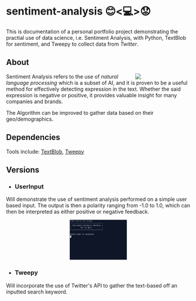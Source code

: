 # sentiment-analysis 😊<💻>😟
This is documentation of a personal portfolio project demonstrating the practial use of data science, i.e. Sentiment Analysis, with Python, TextBlob for sentiment, and Tweepy to collect data from *Twitter*. 

## About
<img align="right" src="https://www.falcon.io/wp-content/uploads/2017/06/Social-image-Sentiment-Analysis-1200x628.png" width="30%">

Sentiment Analysis refers to the use of *natural language processing* which is a subset of AI, and it is proven to be a
useful method for effectively detecting expression in the text. Whether the said expression is negative or positive, it provides valuable insight for many companies and brands. 

The Algorithm can be improved to gather data based on their geo/demographics.


## Dependencies
Tools include: 
[TextBlob](https://textblob.readthedocs.io/en/dev/),
[Tweepy](https://www.tweepy.org/)



## Versions
* ### UserInput 
Will demonstrate the use of sentiment analysis performed on a simple user based input. The output is then a polarity ranging from -1.0 to 1.0, which can then be interpreted as either positive or negative feedback.
<p align="center">
<img src="https://github.com/BrianRuizy/sentiment-analysis/blob/master/images/SentimentAnalysis.gif" width="31%"> </img>
</p>


* ### Tweepy
Will incorporate the use of Twitter's API to gather the text-based off an inputted search keyword.

